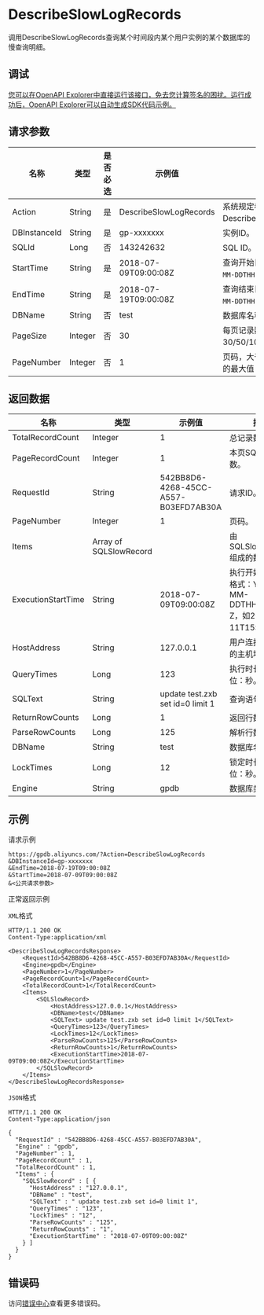 # DescribeSlowLogRecords

调用DescribeSlowLogRecords查询某个时间段内某个用户实例的某个数据库的慢查询明细。

## 调试

[您可以在OpenAPI Explorer中直接运行该接口，免去您计算签名的困扰。运行成功后，OpenAPI Explorer可以自动生成SDK代码示例。](https://api.aliyun.com/#product=gpdb&api=DescribeSlowLogRecords&type=RPC&version=2016-05-03)

## 请求参数

|名称|类型|是否必选|示例值|描述|
|--|--|----|---|--|
|Action|String|是|DescribeSlowLogRecords|系统规定参数。取值：DescribeSlowLogRecords。 |
|DBInstanceId|String|是|gp-xxxxxxx|实例ID。 |
|SQLId|Long|否|143242632|SQL ID。 |
|StartTime|String|是|2018-07-09T09:00:08Z|查询开始日期，格式：`YYYY-MM-DDTHH:mmZ`。 |
|EndTime|String|是|2018-07-19T09:00:08Z|查询结束日期，格式：`YYYY-MM-DDTHH:mmZ`。 |
|DBName|String|否|test|数据库名称。 |
|PageSize|Integer|否|30|每页记录数，取值：30/50/100；默认值：30。 |
|PageNumber|Integer|否|1|页码，大于0且不超过Integer的最大值；默认值：1。 |

## 返回数据

|名称|类型|示例值|描述|
|--|--|---|--|
|TotalRecordCount|Integer|1|总记录数。 |
|PageRecordCount|Integer|1|本页SQL语句个数。 |
|RequestId|String|542BB8D6-4268-45CC-A557-B03EFD7AB30A|请求ID。 |
|PageNumber|Integer|1|页码。 |
|Items|Array of SQLSlowRecord| |由SQLSlowRecord组成的数组。 |
|ExecutionStartTime|String|2018-07-09T09:00:08Z|执行开始时间；格式：YYYY-MM-DDTHH:mm:ss Z，如2011-06-11T15:00:08Z。 |
|HostAddress|String|127.0.0.1|用户连接数据库的主机地址。 |
|QueryTimes|Long|123|执行时长，单位：秒。 |
|SQLText|String|update test.zxb set id=0 limit 1|查询语句。 |
|ReturnRowCounts|Long|1|返回行数。 |
|ParseRowCounts|Long|125|解析行数。 |
|DBName|String|test|数据库名称。 |
|LockTimes|Long|12|锁定时长，单位：秒。 |
|Engine|String|gpdb|数据库类型。 |

## 示例

请求示例

```
https://gpdb.aliyuncs.com/?Action=DescribeSlowLogRecords
&DBInstanceId=gp-xxxxxxx
&EndTime=2018-07-19T09:00:08Z
&StartTime=2018-07-09T09:00:08Z
&<公共请求参数>
```

正常返回示例

`XML`格式

```
HTTP/1.1 200 OK
Content-Type:application/xml

<DescribeSlowLogRecordsResponse> 
	<RequestId>542BB8D6-4268-45CC-A557-B03EFD7AB30A</RequestId>
	<Engine>gpdb</Engine>
	<PageNumber>1</PageNumber>
	<PageRecordCount>1</PageRecordCount>
	<TotalRecordCount>1</TotalRecordCount>
	<Items>
		<SQLSlowRecord>
			<HostAddress>127.0.0.1</HostAddress>
			<DBName>test</DBName>
			<SQLText> update test.zxb set id=0 limit 1</SQLText>
			<QueryTimes>123</QueryTimes>
			<LockTimes>12</LockTimes>
			<ParseRowCounts>125</ParseRowCounts>
			<ReturnRowCounts>1</ReturnRowCounts>
			<ExecutionStartTime>2018-07-09T09:00:08Z</ExecutionStartTime>
		</SQLSlowRecord>
	</Items>
</DescribeSlowLogRecordsResponse>
```

`JSON`格式

```
HTTP/1.1 200 OK
Content-Type:application/json

{
  "RequestId" : "542BB8D6-4268-45CC-A557-B03EFD7AB30A",
  "Engine" : "gpdb",
  "PageNumber" : 1,
  "PageRecordCount" : 1,
  "TotalRecordCount" : 1,
  "Items" : {
    "SQLSlowRecord" : [ {
      "HostAddress" : "127.0.0.1",
      "DBName" : "test",
      "SQLText" : " update test.zxb set id=0 limit 1",
      "QueryTimes" : "123",
      "LockTimes" : "12",
      "ParseRowCounts" : "125",
      "ReturnRowCounts" : "1",
      "ExecutionStartTime" : "2018-07-09T09:00:08Z"
    } ]
  }
}
```

## 错误码

访问[错误中心](https://error-center.aliyun.com/status/product/gpdb)查看更多错误码。

